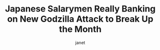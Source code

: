 ---
layout: post
title: "Japanese Salarymen Really Banking on New Godzilla Attack to Break Up the Month"
author: janet
categories: [ general, labor ]
image: assets/images/godzilla.jpg
featured: true
hidden: true
---